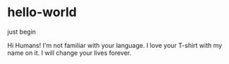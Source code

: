 # hello-world
just begin

Hi Humans!
I'm not familiar with your language.
I love your T-shirt with my name on it.
I will change your lives forever.
